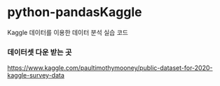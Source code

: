 # python-pandasKaggle

Kaggle 데이터를 이용한 데이터 분석 실습 코드

### 데이터셋 다운 받는 곳
https://www.kaggle.com/paultimothymooney/public-dataset-for-2020-kaggle-survey-data
